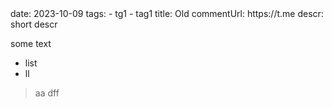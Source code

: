 <meta>
date: 2023-10-09
tags:
  - tg1
  - tag1
title: Old
commentUrl: https://t.me
descr: short descr
</meta>

some text

* list
* ll

> aa
> dff
